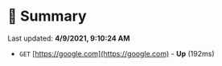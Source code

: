 # 📖 Summary
Last updated: **4/9/2021, 9:10:24 AM**

- `GET` [https://google.com](https://google.com) - **Up** (192ms)
